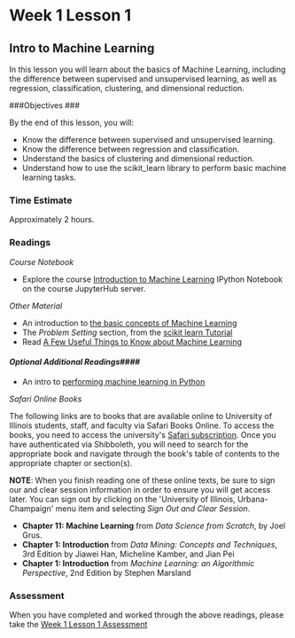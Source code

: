 # Week 1 Lesson 1 #
## Intro to Machine Learning ##

In this lesson you will learn about the basics of Machine Learning, including the difference between supervised and unsupervised learning, as well as regression, classification, clustering, and dimensional
reduction.

###Objectives ###

By the end of this lesson, you will:

- Know the difference between supervised and unsupervised learning.
- Know the difference between regression and classification.
- Understand the basics of clustering and dimensional reduction.
- Understand how to use the scikit_learn library to perform basic machine learning tasks.

### Time Estimate ###

Approximately 2 hours.

### Readings ####

_Course Notebook_
- Explore the course [Introduction to Machine Learning][intro2ml] IPython Notebook on the course JupyterHub server.

_Other Material_

- An introduction to [the basic concepts of Machine Learning](http://machinelearningmastery.com/basic-concepts-in-machine-learning/)
- The _Problem Setting_ section, from the [scikit learn Tutorial](http://scikit-learn.org/stable/tutorial/basic/tutorial.html#machine-learning-the-problem-setting)
- Read [A Few Useful Things to Know about Machine Learning](http://homes.cs.washington.edu/~pedrod/papers/cacm12.pdf)

#### *Optional Additional Readings*####

- An intro to [performing machine learning in Python](https://www.pythonprogramming.net/machine-learning-python-sklearn-intro/)

_Safari Online Books_

The following links are to books that are available online to University of Illinois students, staff, and faculty via Safari Books Online. To access the books, you need to access the university's [Safari subscription][uiucsf]. Once you have authenticated via Shibboleth, you will need to search for the appropriate book and navigate through the book's table of contents to the appropriate chapter or section(s).

**NOTE**: When you finish reading one of these online texts, be sure to sign our and clear session information in order to ensure you will get access later. You can sign out by clicking on the 'University of Illinois, Urbana-Champaign' menu item and selecting _Sign Out and Clear Session_.

- **Chapter 11: Machine Learning** from _Data Science from Scratch_, by Joel Grus.
- **Chapter 1: Introduction** from _Data Mining: Concepts and Techniques_, 3rd Edition by Jiawei Han, Micheline Kamber, and Jian Pei
- **Chapter 1: Introduction** from _Machine Learning: an Algorithmic Perspective_, 2nd Edition by Stephen Marsland

### Assessment ###

When you have completed and worked through the above readings, please take the [Week 1 Lesson 1 Assessment](https://learn.illinois.edu/mod/quiz/)

[intro2ml]: ../notebooks/intro2ml.ipynb
[uiucsf]: http://www.library.illinois.edu/proxy/go.php?url=http://proquest.safaribooksonline.com/?uicode=uiuc
